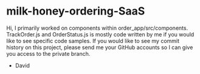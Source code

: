 # milk-honey-ordering-SaaS

Hi, I primarily worked on components within order_app/src/components. TrackOrder.js and OrderStatus.js is mostly code written by me if you would like to see specific code samples. If you would like to see my commit history on this project, please send me your GitHub accounts so I can give you access to the private branch.

- David